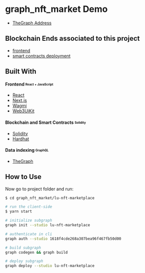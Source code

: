 # graph_nft_market Demo

  - [TheGraph Address](https://thegraph.com/studio/subgraph/lu-nft-marketplace/)


## Blockchain Ends associated to this project
- [frontend](https://github.com/Luyunee/frontend_nft_market/blob/main/README.md)
- [smart contracts deployment](https://github.com/Luyunee/hardhat_nft_market/tree/master)


## Built With

#### **Frontend** <sub><sup>React + JavaScript</sup></sub>
  - [React](https://pt-br.reactjs.org/)
  - [Next.js](https://nextjs.org/)
  - [Wagmi](https://wagmi.sh/)
  - [Web3UiKit](https://github.com/web3ui/web3uikit)

#### **Blockchain and Smart Contracts** <sub><sup>Solidity</sup></sub>
  - [Solidity](https://docs.soliditylang.org/)
  - [Hardhat](https://hardhat.org/)
    
#### **Data indexing** <sub><sup>GraphQL</sup></sub>
  - [TheGraph](https://thegraph.com/docs/zh/)




## How to Use
Now go to project folder and run:


```bash
$ cd graph_nft_market/lu-nft-marketplace

# run the client-side
$ yarn start

# initialize subgraph
graph init --studio lu-nft-marketplace

# authenticate in cli
graph auth --studio 1618f4cde268a307bea96f467fb50d00

# build subgraph
graph codegen && graph build

# deploy subgraph
graph deploy --studio lu-nft-marketplace
```
